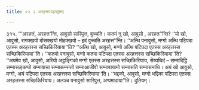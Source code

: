 ```yaml
---
title: ०२ २ अरहत्तपञ्हासुत्तम्

---
```


३१५. ‘‘‘अरहत्तं, अरहत्त’न्ति, आवुसो सारिपुत्त, वुच्चति। कतमं नु खो, आवुसो , अरहत्त’’न्ति? ‘‘यो खो, आवुसो, रागक्खयो दोसक्खयो मोहक्खयो – इदं वुच्चति अरहत्त’’न्ति। ‘‘अत्थि पनावुसो, मग्गो अत्थि पटिपदा एतस्स अरहत्तस्स सच्छिकिरियाया’’ति? ‘‘अत्थि खो, आवुसो, मग्गो अत्थि पटिपदा एतस्स अरहत्तस्स सच्छिकिरियाया’’ति। ‘‘कतमो पनावुसो, मग्गो कतमा पटिपदा एतस्स अरहत्तस्स सच्छिकिरियाया’’ति? ‘‘अयमेव खो, आवुसो, अरियो अट्ठङ्गिको मग्गो एतस्स अरहत्तस्स सच्छिकिरियाय, सेय्यथिदं – सम्मादिट्ठि सम्मासङ्कप्पो सम्मावाचा सम्माकम्मन्तो सम्माआजीवो सम्मावायामो सम्मासति सम्मासमाधि। अयं खो आवुसो, मग्गो, अयं पटिपदा एतस्स अरहत्तस्स सच्छिकिरियाया’’ति। ‘‘भद्दको, आवुसो, मग्गो भद्दिका पटिपदा एतस्स अरहत्तस्स सच्छिकिरियाय। अलञ्च पनावुसो सारिपुत्त, अप्पमादाया’’ति। दुतियम्।  

